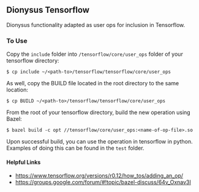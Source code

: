 ## Dionysus Tensorflow

Dionysus functionality adapted as user ops for inclusion in Tensorflow.


### To Use

Copy the `include` folder into `/tensorflow/core/user_ops` folder of your
tensorflow directory:

```
$ cp include ~/<path-to>/tensorflow/tensorflow/core/user_ops
```

As well, copy the BUILD file located in the root directory to the same location:

```
$ cp BUILD ~/<path-to>/tensorflow/tensorflow/core/user_ops
```

From the root of your tensorflow directory, build the new operation using Bazel:

```
$ bazel build -c opt //tensorflow/core/user_ops:<name-of-op-file>.so
```

Upon successful build, you can use the operation in tensorflow in python.
Examples of doing this can be found in the `test` folder.


#### Helpful Links
  - https://www.tensorflow.org/versions/r0.12/how_tos/adding_an_op/
  - https://groups.google.com/forum/#!topic/bazel-discuss/64v_Oxnav3I
